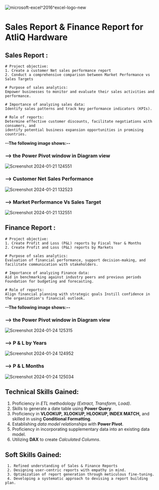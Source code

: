 
![microsoft-excel^2016^excel-logo-new](https://github.com/hamant-jagwan/AtliQ_Hardware_Sales_and_Revenue_Report--Excel/assets/117731315/bf902b40-aa44-4f08-b8fd-c39c38c0e1f0)

# Sales Report & Finance Report for AtliQ Hardware
## Sales Report :
    
    # Project objective:
    1. Create a customer Net sales performance report
    2. Conduct a comprehensive comparison between Market Performance vs Sales Targets

    # Purpose of sales analytics: 
    Empower businesses to monitor and evaluate their sales activities and performance.

    # Importance of analyzing sales data:
    Identify sales patterns and track key performance indicators (KPIs).

    # Role of reports: 
    Determine effective customer discounts, facilitate negotiations with consumers, and 
    identify potential business expansion opportunities in promising countries.
**--The following image shows:--**

### --> the Power Pivot window in **Diagram view**
![Screenshot 2024-01-21 124551](https://github.com/hamant-jagwan/AtliQ_Hardware_Sales_and_Revenue_Report--Excel/assets/117731315/469a72de-298a-4087-9ab1-9f79dea22ccd)
### **--> Customer Net Sales Performance**
![Screenshot 2024-01-21 132523](https://github.com/hamant-jagwan/AtliQ_Hardware_Sales_and_Revenue_Report--Excel/assets/117731315/63738a41-e78f-4481-b6d1-9a482f17bc93)
### **--> Market Performance Vs Sales Target**
![Screenshot 2024-01-21 132551](https://github.com/hamant-jagwan/AtliQ_Hardware_Sales_and_Revenue_Report--Excel/assets/117731315/6c3e3a29-0072-410e-b7a9-54e05f4f561d)


## Finance Report :
    # Project objective:
    1. Create Profit and Loss (P&L) reports by Fiscal Year & Months
    2. Create Profit and Loss (P&L) reports by Markets

    # Purpose of sales analytics: 
    Evaluation of financial performance, support decision-making, and facilitate communication with stakeholders.

    # Importance of analyzing Finance data: 
    Aid in benchmarking against industry peers and previous periods Foundation for budgeting and forecasting.

    # Role of reports: 
    Align financial planning with strategic goals Instill confidence in the organization's financial outlook.
**--The following image shows:--**
### --> the Power Pivot window in **Diagram view**
![Screenshot 2024-01-24 125315](https://github.com/hamant-jagwan/AtliQ_Hardware_Sales_and_Finance_Report--Excel/assets/117731315/9ad599d2-350c-4489-911c-22f82acfcb19)

### **--> P & L by Years**
![Screenshot 2024-01-24 124952](https://github.com/hamant-jagwan/AtliQ_Hardware_Sales_and_Finance_Report--Excel/assets/117731315/deb23796-3248-4e17-b80e-175eeb4210bd)

### **--> P & L Months**
![Screenshot 2024-01-24 125034](https://github.com/hamant-jagwan/AtliQ_Hardware_Sales_and_Finance_Report--Excel/assets/117731315/c4aa136f-f632-4d90-b171-05a9edb3c00f)

## Technical Skills Gained:
1. Proficiency in *ETL* methodology *(Extract, Transform, Load)*.
2. Skills to generate a date table using **Power Query**.
3. Proficiency in **VLOOKUP, XLOOKUP, HLOOKUP, INDEX MATCH,** and skilled in using **Conditional Formatting**.
4. Establishing *data model relationships* with **Power Pivot**.
5. Proficiency in incorporating supplementary data into an existing data model.
6. Utilizing **DAX** to create *Calculated Columns*.

## Soft Skills Gained:
     1. Refined understanding of Sales & Finance Reports
     2. Designing user-centric reports with empathy in mind.
     3. Optimization of report generation through meticulous fine-tuning.
     4. Developing a systematic approach to devising a report building plan.

